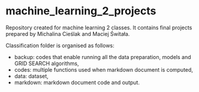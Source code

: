 # machine_learning_2_projects
Repository created for machine learning 2 classes. It contains final projects prepared by Michalina Cieślak and Maciej Świtała.

Classification folder is organised as follows:
- backup: codes that enable running all the data preparation, models and GRID SEARCH algorithms,
- codes: multiple functions used when markdown document is computed,
- data: dataset,
- markdown: markdown document code and output.
